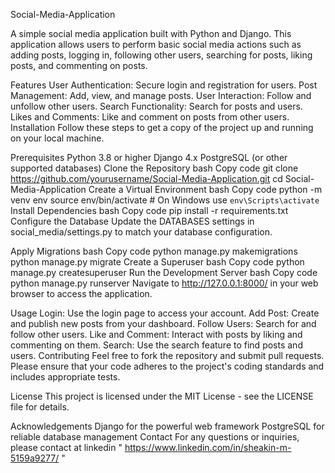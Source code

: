  Social-Media-Application

A simple social media application built with Python and Django. This application allows users to perform basic social media actions such as adding posts, logging in, following other users, searching for posts, liking posts, and commenting on posts.

Features
User Authentication: Secure login and registration for users.
Post Management: Add, view, and manage posts.
User Interaction: Follow and unfollow other users.
Search Functionality: Search for posts and users.
Likes and Comments: Like and comment on posts from other users.
Installation
Follow these steps to get a copy of the project up and running on your local machine.

Prerequisites
Python 3.8 or higher
Django 4.x
PostgreSQL (or other supported databases)
Clone the Repository
bash
Copy code
git clone https://github.com/yourusername/Social-Media-Application.git
cd Social-Media-Application
Create a Virtual Environment
bash
Copy code
python -m venv env
source env/bin/activate  # On Windows use `env\Scripts\activate`
Install Dependencies
bash
Copy code
pip install -r requirements.txt
Configure the Database
Update the DATABASES settings in social_media/settings.py to match your database configuration.

Apply Migrations
bash
Copy code
python manage.py makemigrations
python manage.py migrate
Create a Superuser
bash
Copy code
python manage.py createsuperuser
Run the Development Server
bash
Copy code
python manage.py runserver
Navigate to http://127.0.0.1:8000/ in your web browser to access the application.

Usage
Login: Use the login page to access your account.
Add Post: Create and publish new posts from your dashboard.
Follow Users: Search for and follow other users.
Like and Comment: Interact with posts by liking and commenting on them.
Search: Use the search feature to find posts and users.
Contributing
Feel free to fork the repository and submit pull requests. Please ensure that your code adheres to the project's coding standards and includes appropriate tests.

License
This project is licensed under the MIT License - see the LICENSE file for details.

Acknowledgements
Django for the powerful web framework
PostgreSQL for reliable database management
Contact
For any questions or inquiries, please contact at linkedin " https://www.linkedin.com/in/sheakin-m-5159a9277/ "
